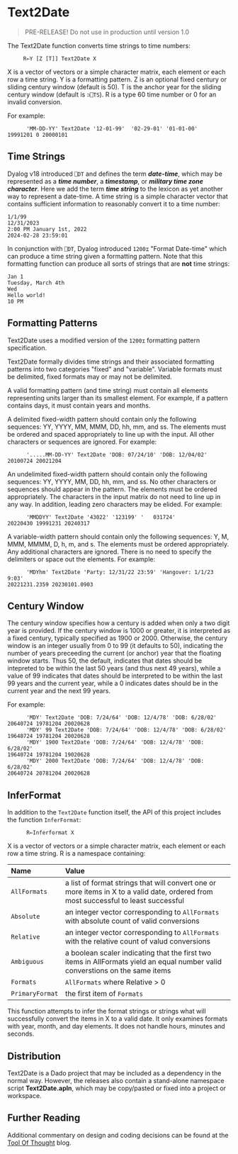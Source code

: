 # Text2Date

> PRE-RELEASE! Do not use in production until version 1.0

The Text2Date function converts time strings to time numbers:

~~~
     R←Y [Z [T]] Text2Date X
~~~

X is a vector of vectors or a simple character matrix, each element or each row a time string.
Y is a formatting pattern. Z is an optional fixed century or sliding century window (default is 50). 
T is the anchor year for the sliding century window (default is `⊃⎕TS`).
R is a type 60 time number or 0 for an invalid conversion.

For example:

~~~
      'MM-DD-YY' Text2Date '12-01-99'  '02-29-01' '01-01-00'
19991201 0 20000101
~~~

## Time Strings
Dyalog v18 introduced `⎕DT` and defines the term ***date-time***, which may be represented as a ***time number***, a ***timestamp***,
or ***military time zone character***.
Here we add the term ***time string*** to the lexicon as yet another way to represent a date-time. A time string is a simple character vector that contains
sufficient information to reasonably convert it to a time number:

~~~
1/1/99
12/31/2023
2:00 PM January 1st, 2022
2024-02-28 23:59:01
~~~

In conjunction with `⎕DT`, Dyalog introduced `1200⌶` "Format Date-time" which can produce a time string given a formatting pattern.
Note that this formatting function can produce all sorts of strings that are **not** time strings:

~~~
Jan 1
Tuesday, March 4th
Wed
Hello world!
10 PM
~~~

## Formatting Patterns
Text2Date uses a modified version of the `1200⌶` formatting pattern specification.

Text2Date formally divides time strings and their associated formatting patterns into two categories "fixed" and "variable".
Variable formats must be delimited, fixed formats may or may not be delimited.

A valid formatting pattern (and time string) must contain all elements representing units larger than its smallest element.
For example, if a pattern contains days, it must contain years and months.

A delimited fixed-width  pattern should contain only the following sequences: YY, YYYY, MM, MMM, DD, hh, mm, and ss. The elements
must be ordered and spaced appropriately to line up with the input.
All other characters or sequences are ignored. For example:

~~~
      '.....MM-DD-YY' Text2Date 'DOB: 07/24/10' 'DOB: 12/04/02'
20100724 20021204
~~~

An undelimited fixed-width pattern should contain only the following sequences: YY, YYYY, MM, DD, hh, mm, and ss. 
No other characters or sequences should appear in the pattern. The elements
must be ordered appropriately. The characters in the input matrix do not need to line up in any way. 
In addition, leading zero characters may be elided. For example:

~~~
      'MMDDYY' Text2Date '43022' '123199' '   031724'
20220430 19991231 20240317
~~~

A variable-width pattern should contain only the following sequences: Y, M, MMM, MMMM, D, h, m, and s. The elements
must be ordered appropriately. Any additional characters
are ignored. There is no need to specify the delimiters or space out the elements. For example:

~~~
      'MDYhm' Text2Date 'Party: 12/31/22 23:59' 'Hangover: 1/1/23 9:03'
20221231.2359 20230101.0903
~~~

## Century Window
The century window specifies how a century is added when only a two digit year is provided.
If the century window is 1000 or greater, it is interpreted as a fixed century, typically specified as 1900 or 2000.
Otherwise, the century window is an integer usually from 0 to 99 (it defaults to 50), indicating the number of years preceeding the current (or anchor)
year that the floating window starts. Thus 50, the default, indicates that dates should be intepreted to be within the last 50 years (and thus next 49 years),
while a value of 99 indicates that dates should be interpreted to be within the last 99 years and the current year,
while a 0 indicates dates should be in the current year and the next 99 years. 

For example:

~~~
      'MDY' Text2Date 'DOB: 7/24/64' 'DOB: 12/4/78' 'DOB: 6/28/02' 
20640724 19781204 20020628
      'MDY' 99 Text2Date 'DOB: 7/24/64' 'DOB: 12/4/78' 'DOB: 6/28/02' 
19640724 19781204 20020628
      'MDY' 1900 Text2Date 'DOB: 7/24/64' 'DOB: 12/4/78' 'DOB: 6/28/02' 
19640724 19781204 19020628
      'MDY' 2000 Text2Date 'DOB: 7/24/64' 'DOB: 12/4/78' 'DOB: 6/28/02' 
20640724 20781204 20020628
~~~

## InferFormat

In addition to the `Text2Date` function itself, the API of this project includes the function `InferFormat`:

~~~
      R←Inferformat X
~~~

X is a vector of vectors or a simple character matrix, each element or each row a time string.
R is a namespace containing:

|Name|Value|
|:-------------|:-------------|
|`AllFormats`|a list of format strings that will convert one or more items in X to a valid date, ordered from most successful to least successful| 
|`Absolute`|an integer vector corresponding to `AllFormats` with absolute count of valid conversions|
|`Relative`|an integer vector corresponding to `AllFormats` with the relative count of valud conversions|
|`Ambiguous`|a boolean scaler indicating that the first two items in AllFormats yield an equal number valid converstions on the same items|
|`Formats`|`AllFormats` where Relative > 0|
|`PrimaryFormat`|the first item of `Formats`|

This function attempts to infer the format strings or strings what will successfully convert
the items in X to a valid date. It only examines formats with year, month, and day elements.
It does not handle hours, minutes and seconds.

## Distribution

Text2Date is a Dado project that may be included as a dependency in the normal way.
However, the releases also contain a stand-alone namespace script **Text2Date.apln**,
which may be copy/pasted or fixed into a project or workspace.  

## Further Reading
Additional commentary on design and coding decisions can be found at the [Tool Of Thought](https://toolofthought.com) blog.

